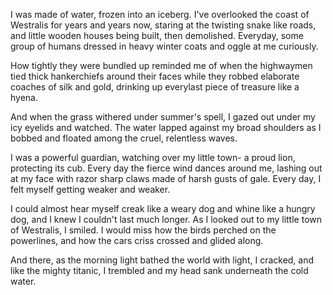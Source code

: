 I was made of water, frozen into an iceberg. I've overlooked the coast of Westralis for years and years now, staring at the twisting snake like roads, and little wooden houses being built, then demolished. Everyday, some group of humans dressed in heavy winter coats and oggle at me curiously.

How tightly they were bundled up reminded me of when the highwaymen tied thick hankerchiefs around their faces while they robbed elaborate coaches of silk and gold, drinking up everylast piece of treasure like a hyena.

And when the grass withered under summer's spell, I gazed out under my icy eyelids and watched. The water lapped against my broad shoulders as I bobbed and floated among the cruel, relentless waves.

I was a powerful guardian, watching over my little town- a proud lion, protecting its cub. Every day the fierce wind dances around me, lashing out at my face with razor sharp claws made of harsh gusts of gale. Every day, I felt myself getting weaker and weaker.

I could almost hear myself creak like a weary dog and whine like a hungry dog, and I knew I couldn't last much longer. As I looked out to my little town of Westralis, I smiled. I would miss how the birds perched on the powerlines, and how the cars criss crossed and glided along.

And there, as the morning light bathed the world with light, I cracked, and like the mighty titanic, I trembled and my head sank underneath the cold water.
